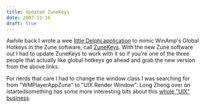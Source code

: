 ```yaml
---
title: Updated ZuneKeys
date: 2007-11-16
draft: true
---
```


Awhile back I wrote a wee [little Delphi application](/posts/zunekeys-global-hotkey-support-for-zune) to mimic WinAmp's Global Hotkeys in the Zune software, call [ZuneKeys](/downloads/ZuneKeys.zip). With the new Zune software out I had to update ZuneKeys to work with it so if you're one of the three people that actually like global hotkeys go ahead and grab the new version from the above links.

For nerds that care I had to change the window class I was searching for from "WMPlayerAppZune" to "UIX Render Window". Long Zheng over on istartedsomething has some more interesting bits about this [whole "UIX" business](http://www.istartedsomething.com/20071116/microsoft-iris-uix-framework-zune/).
